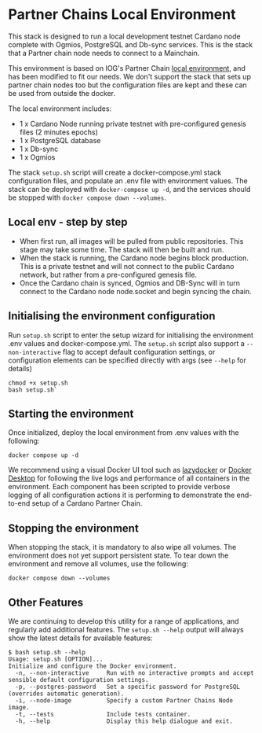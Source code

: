 # Partner Chains Local Environment

This stack is designed to run a local development testnet Cardano node complete with Ogmios, PostgreSQL and Db-sync services. This is the stack that a Partner chain node needs to connect to a Mainchain.

This environment is based on IOG's Partner Chain [local environment](https://github.com/input-output-hk/partner-chains/tree/master/dev/local-environment), and has been modified to fit our needs. We don't support the stack that sets up partner chain nodes too but the configuration files are kept and these can be used from outside the docker.  

The local environment includes:

- 1 x Cardano Node running private testnet with pre-configured genesis files (2 minutes epochs)
- 1 x PostgreSQL database
- 1 x Db-sync
- 1 x Ogmios

The stack `setup.sh` script will create a docker-compose.yml stack configuration files, and populate an .env file with environment values. The stack can be deployed with `docker-compose up -d`, and the services should be stopped with `docker compose down --volumes`.

## Local env - step by step

- When first run, all images will be pulled from public repositories. This stage may take some time. The stack will then be built and run.
- When the stack is running, the Cardano node begins block production. This is a private testnet and will not connect to the public Cardano network, but rather from a pre-configured genesis file.
- Once the Cardano chain is synced, Ogmios and DB-Sync will in turn connect to the Cardano node node.socket and begin syncing the chain.

## Initialising the environment configuration

Run `setup.sh` script to enter the setup wizard for initialising the environment .env values and docker-compose.yml. The `setup.sh` script also support a `--non-interactive` flag to accept default configuration settings, or configuration elements can be specified directly with args (see `--help` for details)

```
chmod +x setup.sh
bash setup.sh`
```

## Starting the environment

Once initialized, deploy the local environment from .env values with the following:

```
docker compose up -d
```

We recommend using a visual Docker UI tool such as [lazydocker](https://github.com/jesseduffield/lazydocker) or [Docker Desktop](https://www.docker.com/products/docker-desktop/) for following the live logs and performance of all containers in the environment. Each component has been scripted to provide verbose logging of all configuration actions it is performing to demonstrate the end-to-end setup of a Cardano Partner Chain.

## Stopping the environment

When stopping the stack, it is mandatory to also wipe all volumes. The environment does not yet support persistent state. To tear down the environment and remove all volumes, use the following:

```
docker compose down --volumes
```

## Other Features

We are continuing to develop this utility for a range of applications, and regularly add additional features. The `setup.sh --help` output will always show the latest details for available features:

```
$ bash setup.sh --help
Usage: setup.sh [OPTION]...
Initialize and configure the Docker environment.
  -n, --non-interactive     Run with no interactive prompts and accept sensible default configuration settings.
  -p, --postgres-password   Set a specific password for PostgreSQL (overrides automatic generation).
  -i, --node-image          Specify a custom Partner Chains Node image.
  -t, --tests               Include tests container.
  -h, --help                Display this help dialogue and exit.
```
